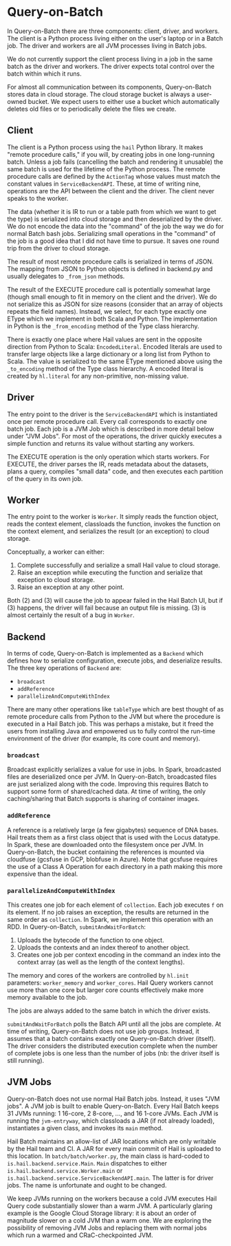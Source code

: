 # Query-on-Batch

In Query-on-Batch there are three components: client, driver, and workers. The client is a Python
process living either on the user's laptop or in a Batch job. The driver and workers are all JVM
processes living in Batch jobs.

We do not currently support the client process living in a job in the same batch as the driver and
workers. The driver expects total control over the batch within which it runs.

For almost all communication between its components, Query-on-Batch stores data in cloud
storage. The cloud storage bucket is always a user-owned bucket. We expect users to either use a
bucket which automatically deletes old files or to periodically delete the files we create.

## Client

The client is a Python process using the `hail` Python library. It makes "remote procedure calls,"
if you will, by creating jobs in one long-running batch. Unless a job fails (cancelling the batch
and rendering it unusable) the same batch is used for the lifetime of the Python process. The remote
procedure calls are defined by the `ActionTag` whose values must match the constant values in
`ServiceBackendAPI`. These, at time of writing nine, operations are the API between the client and
the driver. The client never speaks to the worker.

The data (whether it is IR to run or a table path from which we want to get the type) is serialized
into cloud storage and then deserialized by the driver. We do not encode the data into the "command"
of the job the way we do for normal Batch bash jobs. Serializing small operations in the "command"
of the job is a good idea that I did not have time to pursue. It saves one round trip from the
driver to cloud storage.

The result of most remote procedure calls is serialized in terms of JSON. The mapping from JSON to
Python objects is defined in backend.py and usually delegates to `_from_json` methods.

The result of the EXECUTE procedure call is potentially somewhat large (though small enough to fit
in memory on the client and the driver). We do not serialize this as JSON for size reasons (consider
that an array of objects repeats the field names). Instead, we select, for each type exactly one
EType which we implement in both Scala and Python. The implementation in Python is the
`_from_encoding` method of the Type class hierarchy.

There is exactly one place where Hail values are sent in the opposite direction from Python to
Scala: `EncodedLiteral`. Encoded literals are used to transfer large objects like a large dictionary
or a long list from Python to Scala. The value is serialized to the same EType mentioned above using
the `_to_encoding` method of the Type class hierarchy. A encoded literal is created by `hl.literal`
for any non-primitive, non-missing value.

## Driver

The entry point to the driver is the `ServiceBackendAPI` which is instantiated once per remote
procedure call. Every call corresponds to exactly one batch job. Each job is a JVM Job which is
described in more detail below under "JVM Jobs". For most of the operations, the driver quickly
executes a simple function and returns its value without starting any workers.

The EXECUTE operation is the only operation which starts workers. For EXECUTE, the driver parses the
IR, reads metadata about the datasets, plans a query, compiles "small data" code, and then executes
each partition of the query in its own job.

## Worker

The entry point to the worker is `Worker`. It simply reads the function object, reads the context
element, classloads the function, invokes the function on the context element, and serializes the
result (or an exception) to cloud storage.

Conceptually, a worker can either:

1. Complete successfully and serialize a small Hail value to cloud storage.
2. Raise an exception while executing the function and serialize that exception to cloud storage.
3. Raise an exception at any other point.

Both (2) and (3) will cause the job to appear failed in the Hail Batch UI, but if (3) happens, the
driver will fail because an output file is missing. (3) is almost certainly the result of a bug in
`Worker`.

## Backend

In terms of code, Query-on-Batch is implemented as a `Backend` which defines how to serialize
configuration, execute jobs, and deserialize results. The three key operations of `Backend` are:

- `broadcast`
- `addReference`
- `parallelizeAndComputeWithIndex`

There are many other operations like `tableType` which are best thought of as remote procedure calls
from Python to the JVM but where the procedure is executed in a Hail Batch job. This was perhaps a
mistake, but it freed the users from installing Java and empowered us to fully control the run-time
environment of the driver (for example, its core count and memory).

### `broadcast`

Broadcast explicitly serializes a value for use in jobs. In Spark, broadcasted files are
deserialized once per JVM. In Query-on-Batch, broadcasted files are just serialized along with the
code. Improving this requires Batch to support some form of shared/cached data. At time of writing,
the only caching/sharing that Batch supports is sharing of container images.

### `addReference`

A reference is a relatively large (a few gigabytes) sequence of DNA bases. Hail treats them as a
first class object that is used with the Locus datatype. In Spark, these are downloaded onto the
filesystem once per JVM. In Query-on-Batch, the bucket containing the references is mounted via
cloudfuse (gcsfuse in GCP, blobfuse in Azure). Note that gcsfuse requires the use of a Class A
Operation for each directory in a path making this more expensive than the ideal.

### `parallelizeAndComputeWithIndex`

This creates one job for each element of `collection`. Each job executes `f` on its element. If no
job raises an exception, the results are returned in the same order as `collection`. In Spark, we
implement this operation with an RDD. In Query-on-Batch, `submitAndWaitForBatch`:

1. Uploads the bytecode of the function to one object.
2. Uploads the contexts and an index thereof to another object.
3. Creates one job per context encoding in the command an index into the context array (as well as
   the length of the context lengths).

The memory and cores of the workers are controlled by `hl.init` parameters: `worker_memory` and
`worker_cores`. Hail Query workers cannot use more than one core but larger core counts effectively
make more memory available to the job.

The jobs are always added to the same batch in which the driver exists.

`submitAndWaitForBatch` polls the Batch API until all the jobs are complete. At time of writing,
Query-on-Batch does not use job groups. Instead, it assumes that a batch contains exactly one
Query-on-Batch driver (itself). The driver considers the distributed execution complete when the
number of complete jobs is one less than the number of jobs (nb: the driver itself is still
running).

## JVM Jobs

Query-on-Batch does not use normal Hail Batch jobs. Instead, it uses "JVM jobs". A JVM job is built
to enable Query-on-Batch. Every Hail Batch keeps 31 JVMs running: 1 16-core, 2 8-core, ..., and 16
1-core JVMs. Each JVM is running the `jvm-entryway`, which classloads a JAR (if not already loaded),
instantiates a given class, and invokes its `main` method.

Hail Batch maintains an allow-list of JAR locations which are only writable by the Hail team and
CI. A JAR for every main commit of Hail is uploaded to this location. In `batch/batch/worker.py`,
the main class is hard-coded to `is.hail.backend.service.Main`. `Main` dispatches to either
`is.hail.backend.service.Worker.main` or `is.hail.backend.service.ServiceBackendAPI.main`. The
latter is for driver jobs. The name is unfortunate and ought to be changed.

We keep JVMs running on the workers because a cold JVM executes Hail Query code substantially slower
than a warm JVM. A particularly glaring example is the Google Cloud Storage library: it is about an
order of magnitude slower on a cold JVM than a warm one. We are exploring the possibility of
removing JVM Jobs and replacing them with normal jobs which run a warmed and CRaC-checkpointed JVM.
